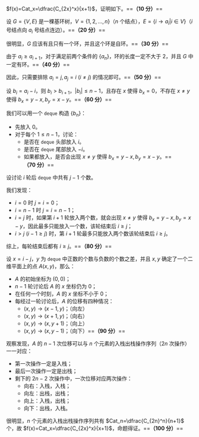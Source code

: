 $f(x)=Cat_x=\dfrac{C_{2x}^x}{x+1}$，证明如下。==**（10 分）**==

设 $G=\{V,E\}$ 是一棵基环树，$V=\{1,2,\ldots,n\}$（$n$ 个结点），$E=\{i \to a_i|i \in V\}$（$i$ 号结点向 $a_i$ 号结点连边）。==**（20 分）**==

很明显，$G$ 应该有且只有一个环，并且这个环是自环。==**（30 分）**==

由于 $a_i\ge a_{i+1}$，对于满足前两个条件的 $\{a_n\}$，环的长度一定不大于 $2$，并且 $G$ 中一定有环。==**（40 分）**==

因此，只需要排除 $a_i=j,a_j=i\ (i \ne j)$ 的情况即可。==**（50 分）**==

设 $b_i=a_i-i$，则 $b_i>b_{i+1}$，$|b_i| \le n-1$，且存在 $x$ 使得 $b_x=0$，不存在 $x \ne y$ 使得 $b_x=y-x,b_y=x-y$。==**（60 分）**==

我们可以用一个 `deque` 构造 $\{b_n\}$：

- 先放入 $0$。
- 对于每个 $1 \le n-1$，讨论：
  - 是否在 `deque` 头部放入 $i$。
  - 是否在 `deque` 尾部放入 $-i$。
  - 如果都放入，是否会出现 $x \ne y$ 使得 $b_x=y-x,b_y=x-y$。==**（70 分）**==

设讨论 $i$ 轮后 `deque` 中共有 $j-1$ 个数。

我们发现：

- $i=0$ 时 $j=i=0$；
- $i=n-1$ 时 $j=i=n-1$；
- $i=j$ 时，如果第 $i+1$ 轮放入两个数，就会出现 $x \ne y$ 使得 $b_x=y-x,b_y=x-y$，因此最多只能放入一个数，该轮结束后 $i \ge j$；
- $i>j\ (i-1 \ge j)$ 时，第 $i+1$ 轮最多只能放入两个数该轮结束后 $i \ge j$。

综上，每轮结束后都有 $i \ge j$。==**（80 分）**==

设 $x=i-j$，$y$ 为 `deque` 中正数的个数与负数的个数之差，并且 $x,y$ 确定了一个二维平面上的点 $A(x,y)$，那么：

- $A$ 的初始坐标为 $(0,0)$；
- $n-1$ 轮讨论后 $A$ 的 $x$ 坐标仍为 $0$；
- 在任何一个时刻，$A$ 的 $x$ 坐标不小于 $0$；
- 每经过一轮讨论后，$A$ 的位移有四种情况：
  - $(x,y) \to (x-1,y)$；（向左）
  - $(x,y) \to (x+1,y)$；（向右）
  - $(x,y) \to (x,y+1)$；（向上）
  - $(x,y) \to (x,y-1)$；（向下）==**（90 分）**==

观察发现，$A$ 的 $n-1$ 次位移可以与 $n$ 个元素的入栈出栈操作序列（$2n$ 次操作）一一对应：

- 第一次操作一定是入栈；
- 最后一次操作一定是出栈；
- 剩下的 $2n-2$ 次操作中，一次位移对应两次操作：
  - 向右：入栈，入栈；
  - 向左：出栈，出栈；
  - 向上：入栈，出栈；
  - 向下：出栈，入栈。

很明显，$n$ 个元素的入栈出栈操作序列共有 $Cat_n=\dfrac{C_{2n}^n}{n+1}$ 个，故 $f(x)=Cat_x=\dfrac{C_{2x}^x}{x+1}$，命题得证。==**（100 分）**==
